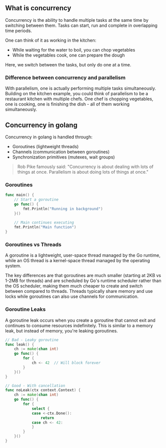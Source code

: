 ## What is concurrency

Concurrency is the ability to handle multiple tasks at the same time by switching between them. Tasks can start, run and complete in overlapping time periods. 

One can think of it as working in the kitchen:
- While waiting for the water to boil, you can chop vegetables
- While the vegetables cook, one can prepare the dough

Here, we switch between the tasks, but only do one at a time.

### Difference between concurrency and parallelism

With parallelism, one is actually performing multiple tasks simultaneously. Building on the kitchen example, you could think of parallelism to be a restaurant kitchen with multiple chefs. One chef is chopping vegetables, one is cooking, one is finishing the dish - all of them working simultaneously.

## Concurrency in golang

Concurrency in golang is handled through:
- Goroutines (lightweight threads)
- Channels (communication between goroutines)
- Synchronization primitives (mutexes, wait groups)

> Rob Pike famously said:
> "Concurrency is about dealing with lots of things at once. Parallelism is about doing lots of things at once."

### Goroutines

```go
func main() {
    // Start a goroutine
    go func() {
        fmt.Println("Running in background")
    }()
    
    // Main continues executing
    fmt.Println("Main function")
}
```

### Goroutines vs Threads

A goroutine is a lightweight, user-space thread managed by the Go runtime, while an OS thread is a kernel-space thread managed by the operating system. 

The key differences are that goroutines are much smaller (starting at 2KB vs 1-2MB for threads) and are scheduled by Go's runtime scheduler rather than the OS scheduler, making them much cheaper to create and switch between compared to threads. Threads typically share memory and use locks while goroutines can also use channels for communication.

### Goroutine Leaks

A goroutine leak occurs when you create a goroutine that cannot exit and continues to consume resources indefinitely. This is similar to a memory leak, but instead of memory, you're leaking goroutines.

```go
// Bad - Leaky goroutine
func leak() {
    ch := make(chan int)
    go func() {
        for {
            ch <- 42  // Will block forever
        }
    }()
}

// Good - With cancellation
func noLeak(ctx context.Context) {
    ch := make(chan int)
    go func() {
        for {
            select {
            case <-ctx.Done():
                return
            case ch <- 42:
            }
        }
    }()
}
```

